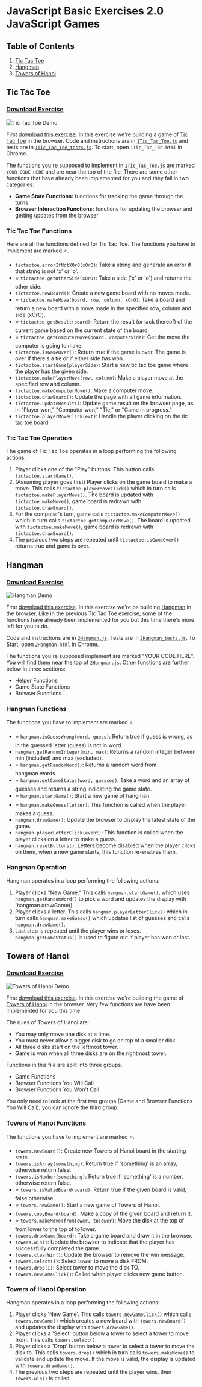 # JavaScript Basic Exercises 2.0 JavaScript Games

## Table of Contents

1. [Tic Tac Toe](#tictactoe)
1. [Hangman](#hangman)
1. [Towers of Hanoi](#towers)

## <a id="tictactoe">Tic Tac Toe</a>

### [Download Exercise][tictactoe-dl]

![Tic Tac Toe Demo](img/tictactoe.gif)

First [download this exercise][tictactoe-dl].
In this exercise we're building a game of [Tic Tac Toe][tictactoe] in
the browser. Code and instructions are in [`1Tic_Tac_Toe.js`](1Tic_Tac_Toe.js)
and tests are in [`1Tic_Tac_Toe_tests.js`](1Tic_Tac_Toe_tests.js). To start,
open `1Tic_Tac_Toe.html` in Chrome.

The functions you're supposed to implement in `1Tic_Tac_Toe.js` are marked
`YOUR CODE HERE` and are near the top of the file. There are some other
functions that have already been implemented for you and they fall in two
categories:

 * **Game State Functions:** functions for tracking the game through the turns
 * **Browser Interaction Functions:** functions for updating the browser and
   getting updates from the browser

### Tic Tac Toe Functions

Here are all the functions defined for Tic Tac Toe. The functions you have to
implement are marked :star:.

 * `tictactoe.errorIfNotXOrO(xOrO)`: Take a string and generate an error if that string is not 'x' or 'o'.
 * :star: `tictactoe.getOtherSide(xOrO)`: Take a side ('x' or 'o') and returns the other side.
 * `tictactoe.newBoard()`: Create a new game board with no moves made.
 * :star: `tictactoe.makeMove(board, row, column, xOrO)`: Take a board and return a new board with a move made in the specified row, column and side (xOrO).
 * :star: `tictactoe.getResult(board)`: Return the result (or lack thereof) of the current game based on the current state of the board.
 * :star: `tictactoe.getComputerMove(board, computerSide)`: Get the move the computer is going to make.
 * `tictactoe.isGameOver()`: Return true if the game is over. The game is over if there's a tie or if either side has won.
 * `tictactoe.startGame(playerSide)`: Start a new tic tac toe game where the player has the given side.
 * `tictactoe.makePlayerMove(row, column)`: Make a player move at the specified row and column.
 * `tictactoe.makeComputerMove()`:  Make a computer move.
 * `tictactoe.drawBoard()`: Update the page with all game information.
 * `tictactoe.updateResult()`:  Update game result on the browser page, as in "Player won," "Computer won," "Tie," or "Game in progress."
 * `tictactoe.playerMoveClick(evt)`:  Handle the player clicking on the tic tac toe board.

### Tic Tac Toe Operation

The game of Tic Tac Toe operates in a loop performing the following actions:

1. Player clicks one of the "Play" buttons. This button calls `tictactoe.startGame()`.
1. (Assuming player goes first) Player clicks on the game board to make a move.
   This calls `tictactoe.playerMoveClick()` which in turn calls `tictactoe.makePlayerMove()`.
   The board is updated with `tictactoe.makeMove()`, game board is redrawn with `tictactoe.drawBoard()`.
1. For the computer's turn, game calls `tictactoe.makeComputerMove()` which in turn calls `tictactoe.getComputerMove()`.
   The board is updated with `tictactoe.makeMove()`, game board is redrawn with `tictactoe.drawBoard()`.
1. The previous two steps are repeated until `tictactoe.isGameOver()` returns true and game is over.

## <a id="hangman">Hangman</a>

### [Download Exercise][hangman-dl]

![Hangman Demo](img/hangman.gif)

First [download this exercise][hangman-dl].
In this exercise we're be building [Hangman][hangman] in the browser.
Like in the previous Tic Tac Toe exercise, some of the functions have
already been implemented for you but this time there's more left for you to
do.

Code and instructions are in [`2Hangman.js`](2Hangman.js). Tests are in
[`2Hangman_tests.js`](2Hangman_tests.js). To Start, open `2Hangman.html` in
Chrome.

The functions you're supposed implement are marked "YOUR CODE HERE".  You will
find them near the top of `2Hangman.js`.  Other functions are further below in
three sections:

 * Helper Functions
 * Game State Functions
 * Browser Functions

### Hangman Functions

The functions you have to implement are marked :star:.

 * :star: `hangman.isGuessWrong(word, guess)`: Return true if guess is wrong, as in the guessed letter (guess) is not in word.
 * `hangman.getRandomInteger(min, max)`: Returns a random integer between min (included) and max (excluded).
 * :star: `hangman.getRandomWord()`: Returns a random word from hangman.words.
 * :star: `hangman.getGameStatus(word, guesses)`: Take a word and an array of guesses and returns a string indicating the game state.
 * :star: `hangman.startGame()`: Start a new game of hangman.
 * :star: `hangman.makeGuess(letter)`:  This function is called when the player makes a guess.
 * `hangman.drawGame()`: Update the browser to display the latest state of the game.
 * `hangman.playerLetterClick(event)`:  This function is called when the player clicks on a letter to make a guess.
 * `hangman.resetButtons()`: Letters become disabled when the player clicks on them, when a new game starts, this function re-enables them.


### Hangman Operation

Hangman operates in a loop performing the following actions:

1. Player clicks "New Game." This calls `hangman.startGame()`, which uses
   `hangman.getRandomWord()` to pick a word and updates the display with
   `hangman.drawGame().
2. Player clicks a letter. This calls `hangman.playerLetterClick()` which in
   turn calls `hangman.makeGuess()` which updates list of guesses and calls `hangman.drawGame()`.
3. Last step is repeated until the player wins or loses.
   `hangman.getGameStatus()` is used to figure out if player has won or lost.

## <a id="towers">Towers of Hanoi</a>

### [Download Exercise][towers-dl]

![Towers of Hanoi Demo](img/towers.gif)

First [download this exercise][towers-dl].
In this exercise we're building the game of [Towers of Hanoi][towers] in the browser.
Very few functions are have been implemented for you this time.

The rules of Towers of Hanoi are:

 * You may only move one disk at a time.
 * You must never allow a bigger disk to go on top of a smaller disk.
 * All three disks start on the leftmost tower.
 * Game is won when all three disks are on the rightmost tower.

Functions in this file are split into three groups.

 * Game Functions
 * Browser Functions You Will Call
 * Browser Functions You Won't Call

You only need to look at the first two groups (Game and Browser Functions You
Will Call), you can ignore the third group.

### Towers of Hanoi Functions

The functions you have to implement are marked :star:.

 * `towers.newBoard()`: Create new Towers of Hanoi board in the starting state.
 * `towers.isArray(something)`: Return true if 'something' is an array, otherwise return false.
 * `towers.isNumber(something)`: Return true if 'something' is a number, otherwise return false.
 * :star: `towers.isValidBoard(board)`: Return true if the given board is valid, false otherwise.
 * :star: `towers.newGame()`:  Start a new game of Towers of Hanoi.
 * `towers.copyBoard(board)`: Make a copy of the given board and return it.
 * :star: `towers.makeMove(fromTower, toTower)`: Move the disk at the top of fromTower to the top of toTower.
 * `towers.drawGame(board)`: Take a game board and draw it in the browser.
 * `towers.win()`: Update the browser to indicate that the player has successfully completed the game. 
 * `towers.clearWin()`: Update the browser to remove the win message.
 * `towers.select(i)`: Select tower to move a disk FROM.
 * `towers.drop(i)`: Select tower to move the disk TO. 
 * `towers.newGameClick()`:  Called when player clicks new game button.

### Towers of Hanoi Operation

Hangman operates in a loop performing the following actions:

1. Player clicks 'New Game'. This calls `towers.newGameClick()` which calls
   `towers.newGame()` which creates a new board with `towers.newBoard()` and
   updates the display with `towers.drawGame()`.
1. Player clicks a 'Select' button below a tower to select a tower to move
   from. This calls `towers.select()`.
1. Player clicks a 'Drop' button below a tower to select a tower to move the
   disk to. This calls `towers.drop()` which in turn calls `towers.makeMove()`
   to validate and update the move. If the move is valid, the display is
   updated with `towers.drawGame()`.
1. The previous two steps are repeated until the player wins, then `towers.win()` is called.


[towers]: https://en.wikipedia.org/wiki/Tower_of_Hanoi
[hangman]: https://en.wikipedia.org/wiki/Hangman_(game)
[tictactoe]: https://en.wikipedia.org/wiki/Tic-tac-toe
[tictactoe-dl]: https://horizons-static.s3.amazonaws.com/prepwork/3_js_arcade/1Tic_Tac_Toe.zip
[hangman-dl]: https://horizons-static.s3.amazonaws.com/prepwork/3_js_arcade/2Hangman.zip
[towers-dl]: https://horizons-static.s3.amazonaws.com/prepwork/3_js_arcade/3Towers_of_Hanoi.zip
